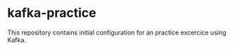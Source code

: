 # kafka-practice
This repository contains initial configuration for an practice excercice using Kafka.
